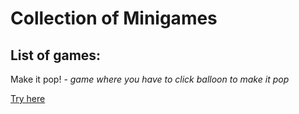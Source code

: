 # Collection of Minigames

## List of games:
Make it pop! - *game where you have to click balloon to make it pop*


[Try here](https://dcdavidcerny.github.io/timeRecords/) 